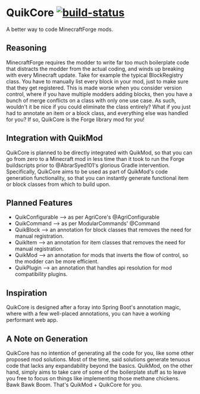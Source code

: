 # QuikCore [![build-status]][build-link]
A better way to code MinecraftForge mods.

## Reasoning
MinecraftForge requires the modder to write far too much boilerplate code that distracts the modder from the actual coding, and winds up breaking with every Minecraft update. Take for example the typical BlockRegistry class. You have to manually list every block in your mod, just to make sure that they get registered. This is made worse when you consider version control, where if you have multiple modders adding blocks, then you have a bunch of merge conflicts on a class with only one use case. As such, wouldn't it be nice if you could eliminate the class entirely? What if you just had to annotate an item or a block class, and everything else was handled for you? If so, QuikCore is the Forge library mod for you!

## Integration with QuikMod
QuikCore is planned to be directly integrated with QuikMod, so that you can go from zero to a Minecraft mod in less time than it took to run the Forge buildscripts prior to @AbrarSyed101's glorious Gradle intervention. Specifically, QuikCore aims to be used as part of QuikMod's code generation functionality, so that you can instantly generate functional item or block classes from which to build upon.

## Planned Features
- QuikConfigurable --> as per AgriCore's @AgriConfigurable
- QuikCommand --> as per ModularCommands' @Command
- QuikBlock --> an annotation for block classes that removes the need for manual registration.
- QuikItem --> an annotation for item classes that removes the need for manual registration.
- QuikMod --> an annotation for mods that inverts the flow of control, so the modder can be more efficient.
- QuikPlugin --> an annotation that handles api resolution for mod compatibility plugins.

## Inspiration
QuikCore is designed after a foray into Spring Boot's annotation magic, where with a few well-placed annotations, you can have a working performant web app.

## A Note on Generation
QuikCore has no intention of generating all the code for you, like some other proposed mod solutions. Most of the time, said solutions generate tenuous code that lacks any expandability beyond the basics. QuikMod, on the other hand, simply aims to take care of some of the boilerplate stuff as to leave you free to focus on things like implementing those methane chickens. Bawk Bawk Boom. That's QuikMod + QuikCore for you.

[build-link]:https://travis-ci.org/QuikMod/QuikCore
[build-status]:https://travis-ci.org/QuikMod/QuikCore.svg?branch=master "Travis-CI Build Status"
